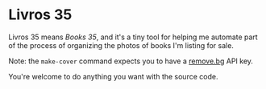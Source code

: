 # Livros 35

Livros 35 means _Books 35_, and it's a tiny tool for helping me automate part of
the process of organizing the photos of books I'm listing for sale.

Note: the `make-cover` command expects you to have a
[remove.bg](https://www.remove.bg/) API key.

You're welcome to do anything you want with the source code.
